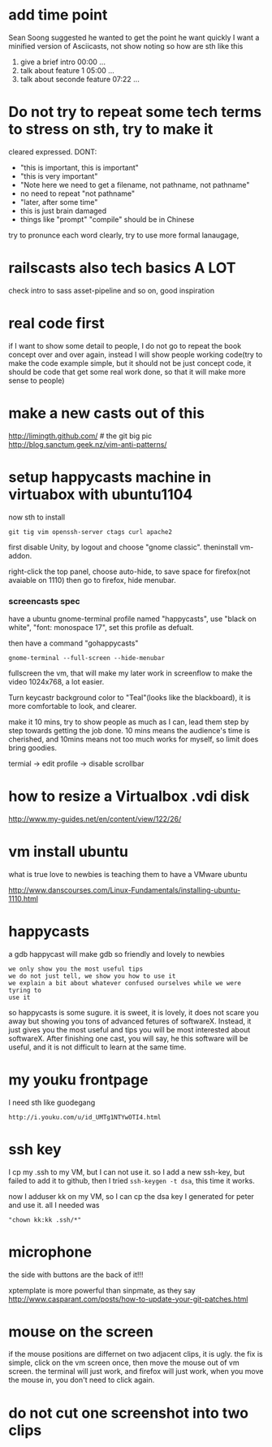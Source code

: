 # add time point

Sean Soong suggested he wanted to get the point he want quickly
I want a minified version of Asciicasts, not show noting
so how are sth like this

  1. give a brief intro 00:00
     ...
  2. talk about feature 1 05:00
     ...
  3. talk about seconde feature 07:22
     ...


# Do not try to repeat some tech terms to stress on sth, try to make it
cleared expressed.
DONT:
  - "this is important, this is important"
  - "this is very important"
  - "Note here we need to get a filename, not pathname, not pathname"
  - no need to repeat "not pathname"
  - "later, after some time"
  - this is just brain damaged
  - things like "prompt" "compile" should be in Chinese
 
try to pronunce each word clearly, try to use more formal lanaugage,
# railscasts also tech basics A LOT
check intro to sass asset-pipeline and so on, good inspiration 
# real code first

if I want to show some detail to people, I do not go to repeat the book
concept over and over again, instead I will show people working code(try to
make the code example simple, but it should not be just concept code, it
should be code that get some real work done, so that it will make more sense
to people)

# make a new casts out of this
http://limingth.github.com/ # the git big pic
http://blog.sanctum.geek.nz/vim-anti-patterns/
# setup happycasts machine in virtuabox with ubuntu1104
now sth to install
    
    git tig vim openssh-server ctags curl apache2

first disable Unity, by logout and choose "gnome classic". theninstall
vm-addon.

right-click the top panel, choose auto-hide, to save space for firefox(not
avaiable on 1110)
then go to firefox, hide menubar.

### screencasts spec

have a  ubuntu gnome-terminal profile named "happycasts", use "black on white", "font: monospace 17", set this profile as defualt.

then have a command "gohappycasts"

    gnome-terminal --full-screen --hide-menubar

fullscreen the vm, that will make my later work in screenflow to make the video 1024x768, a lot easier.

Turn keycastr background color to "Teal"(looks like the blackboard), it is more comfortable to look, and clearer.

make it 10 mins, try to show people as much as I can, lead them step by step towards getting the job done.
10 mins means the audience's time is cherished, and 10mins means not too much works for myself, so limit does bring goodies.

termial -> edit profile -> disable scrollbar


# how to resize a Virtualbox .vdi disk
 http://www.my-guides.net/en/content/view/122/26/
# vm install ubuntu 
what is true love to newbies is teaching them to have a VMware ubuntu

http://www.danscourses.com/Linux-Fundamentals/installing-ubuntu-1110.html

# happycasts
a gdb happycast will make gdb so friendly and lovely to newbies
    
    we only show you the most useful tips
    we do not just tell, we show you how to use it
    we explain a bit about whatever confused ourselves while we were tyring to
    use it
    
so happycasts is some sugure.
it is sweet, it is lovely, it does not scare you away but showing you tons of
advanced fetures of softwareX. Instead, it just gives you the most useful and
tips you will be most interested about softwareX. After finishing one cast,
you will say, he this software will be useful, and it is not difficult to
learn at the same time.

# my youku frontpage
I need sth like guodegang

    http://i.youku.com/u/id_UMTg1NTYwOTI4.html

# ssh key
I cp my .ssh to my VM, but I can not use it. so I add a new ssh-key, but
failed to add it to github, then I tried `ssh-keygen -t dsa`, this time it
works.

now I adduser kk on my VM, so I can cp the dsa key I generated for peter and
use it. all I needed was 

    "chown kk:kk .ssh/*"


# microphone
the side with buttons are the back of it!!!

xptemplate is more powerful than sinpmate, as they say
http://www.casparant.com/posts/how-to-update-your-git-patches.html

# mouse on the screen
if the mouse positions are differnet on two adjacent clips, it is ugly.
the fix is simple, click on the vm screen once, then move the mouse out of vm
screen. the terminal will just work, and firefox will just work, when you move
the mouse in, you don't need to click again.

# do not cut one screenshot into two clips
